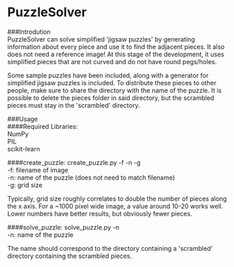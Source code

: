# PuzzleSolver

###Introdution  
PuzzleSolver can solve simplified 'jigsaw puzzles' by generating information about every piece
and use it to find the adjacent pieces. It also does not need a reference image! 
At this stage of the development, it uses simplified pieces
that are not curved and do not have round pegs/holes.

Some sample puzzles have been included, along with a generator for simplified jigsaw puzzles is included. To distribute
these pieces to other people, make sure to share the directory with the name of the puzzle.
It is possible to delete the pieces folder in said directory, but the scrambled
pieces must stay in the 'scrambled' directory.

###Usage  
####Required Libraries:  
NumPy  
PIL  
scikit-learn  

####create_puzzle: create_puzzle.py -f <filename> -n <name> -g <grid size>  
-f: filename of image  
-n: name of the puzzle (does not need to match filename)  
-g: grid size 

Typically, grid size roughly correlates to double the number of 
pieces along the x axis. For a ~1000 pixel wide image, a value
around 10-20 works well. Lower numbers have better results, but 
obviously fewer pieces.  
  
####solve_puzzle: solve_puzzle.py -n <name>  
-n: name of the puzzle  

The name should correspond to the directory containing a 'scrambled' 
directory containing the scrambled pieces.
